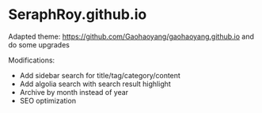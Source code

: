 # SeraphRoy.github.io

Adapted theme: https://github.com/Gaohaoyang/gaohaoyang.github.io and do some upgrades

Modifications:
- Add sidebar search for title/tag/category/content
- Add algolia search with search result highlight
- Archive by month instead of year
- SEO optimization
